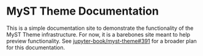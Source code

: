 # MyST Theme Documentation

This is a simple documentation site to demonstrate the functionality of the MyST Theme infrastructure.
For now, it is a barebones site meant to help preview functionality.
See [jupyter-book/myst-theme#391](https://github.com/jupyter-book/myst-theme/issues/391) for a broader plan for this documentation.
